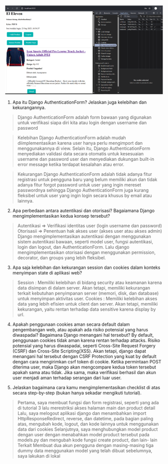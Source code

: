 ![alt text](Cookies_ElizabethMeilanny_2406433522.png)


1. Apa itu Django AuthenticationForm? Jelaskan juga kelebihan dan kekurangannya.
> Django AuthenticationForm adalah form bawaan yang digunakan untuk verifikasi siapa diri kita atau login dengan username dan password

> Kelebihan Django AuthenticationForm adalah mudah diimplementasikan karena user hanya perlu mengimport dan menggunakannya di view. Selain itu, Django AuthenticationForm menyediakan validasi data secara otomatis untuk kesesuaian username dan password user dan menyediakan dukungan built-in error message ketika terdapat kesalahan atau error.

> Kekurangan Django AuthenticationForm adalah tidak adanya fitur registrasi untuk pengguna baru yang belum memiliki akun dan tidak adanya fitur forgot password untuk user yang ingin mereset passwordnya sehingga Django AuthenticationForm juga kurang fleksibel untuk user yang ingin login secara khusus by email atau lainnya.

2. Apa perbedaan antara autentikasi dan otorisasi? Bagaiamana Django mengimplementasikan kedua konsep tersebut?
> Autentikasi => Verifikasi identitas user (login username dan password)
> Otorisasii => Penentuan hak akses user (akses user atau akses admin)
Django mengimplementasikan autentikasi dengan menggunakan sistem autentikasi bawaan, seperti model user, fungsi autentikasi, login dan logout, dan AuthenticationForm. Lalu django mengimplementasikan otorisasi dengan menggunakan permission, decorator, dan groups yang lebih fleksibel.


3. Apa saja kelebihan dan kekurangan session dan cookies dalam konteks menyimpan state di aplikasi web?
> Session : Memiliki kelebihan di bidang security atau keamanan karena data disimpan di dalam server. Akan tetapi, memiliki kekurangan terkait kebutuhan penyimpanan server (memori, disk, dan database) untuk menyimpan aktivitas user.
> Cookies : Memiliki kelebihan akses data yang lebih efisien untuk client dan server. Akan tetapi, memiliki kekurangan, yaitu rentan terhadap data sensitive karena display by url.


4. Apakah penggunaan cookies aman secara default dalam pengembangan web, atau apakah ada risiko potensial yang harus diwaspadai? Bagaimana Django menangani hal tersebut?
By default, penggunaan cookies tidak aman karena rentan terhadap attacks. Risiko potensial yang harus diwaspadai, seperti Cross-Site Request Forgery (CSRF) dan Cross-Site Scripting(XSS). Akan tetapi, django dapat menangani hal tersebut dengan CSRF Protection yang kuat by default dengan cara mengirimkan csrf token di cookie. Ketika permintaan POST diterima user, maka Django akan mengcompare kedua token tersebut apakah sama atau tidak. Jika sama, maka verifikasi berhasil dan akun user menjadi aman terhadap serangan dari luar user.


5. Jelaskan bagaimana cara kamu mengimplementasikan checklist di atas secara step-by-step (bukan hanya sekadar mengikuti tutorial).
> Pertama, saya membuat fungsi dan form registrasi, seperti yang ada di tutorial 3 lalu merestriksi akses halaman main dan product detail
> Lalu, saya melogout aplikasi django dan menambahkan import HttpResponseRedirect, reverse, dan datetime, pada bagian paling atas, mengubah kode, logout, dan kode lainnya untuk menggunakan data dari cookies
> Selanjutnya, saya menghubungkan model product dengan user dengan menabahkan model product tersebut pada models.py dan mengubah kode fungsi create product, dan lain- lain
> Terkait Membuat dua akun pengguna dengan masing-masing tiga dummy data menggunakan model yang telah dibuat sebelumnya, saya lakukan di lokal

